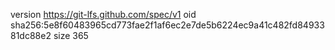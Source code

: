version https://git-lfs.github.com/spec/v1
oid sha256:5e8f60483965cd773fae2f1af6ec2e7de5b6224ec9a41c482fd8493381dc88e2
size 365
